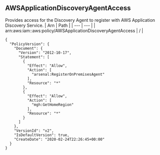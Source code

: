 
## AWSApplicationDiscoveryAgentAccess
Provides access for the Discovery Agent to register with AWS Application Discovery Service.
| Arn | Path |
| --- | --- |
| arn:aws:iam::aws:policy/AWSApplicationDiscoveryAgentAccess | / |
```
{
  "PolicyVersion": {
    "Document": {
      "Version": "2012-10-17",
      "Statement": [
        {
          "Effect": "Allow",
          "Action": [
            "arsenal:RegisterOnPremisesAgent"
          ],
          "Resource": "*"
        },
        {
          "Effect": "Allow",
          "Action": [
            "mgh:GetHomeRegion"
          ],
          "Resource": "*"
        }
      ]
    },
    "VersionId": "v2",
    "IsDefaultVersion": true,
    "CreateDate": "2020-02-24T22:26:45+00:00"
  }
}
```
